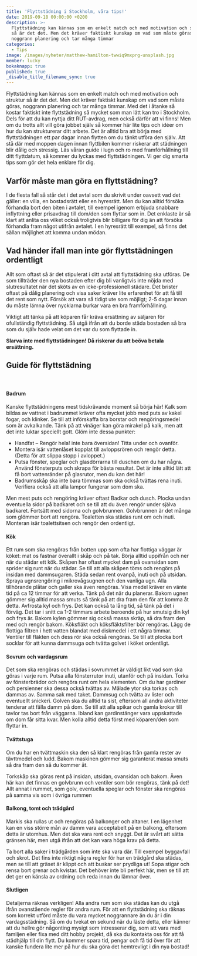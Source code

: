 ```yaml
---
title: 'Flyttstädning i Stockholm, våra tips!'
date: 2019-09-18 00:00:00 +0200
description: >-
  Flyttstädning kan kännas som en enkelt match och med motivation och struktur
  så är det det. Men det kräver faktiskt kunskap om vad som måste göras,
  noggrann planering och tar många timmar
categories:
  - Tips
image: /images/nyheter/matthew-hamilton-twwiq9mxprg-unsplash.jpg
member: lucky
bokaknapp: true
published: true
_disable_title_filename_sync: true
---
```


Flyttst&auml;dning kan k&auml;nnas som en enkelt match och med motivation och struktur s&aring; &auml;r det det. Men det kr&auml;ver faktiskt kunskap om vad som m&aring;ste göras, noggrann planering och tar m&aring;nga timmar. Med det i &aring;tanke s&aring; kostar faktiskt inte flyttst&auml;dning s&aring; mycket som man l&auml;tt kan tro i Stockholm. Dels för att du kan nyttja ditt RUT-avdrag, men ocks&aring; d&auml;rför att vi finns\! Men om du trotts allt vill göra jobbet sj&auml;lv s&aring; kommer h&auml;r lite tips och id&eacute;er om hur du kan strukturerar ditt arbete. Det &auml;r alltid bra att börja med flyttst&auml;dningen ett par dagar innan flytten om du t&auml;nkt utföra den sj&auml;lv. Att st&aring; d&auml;r med moppen dagen innan flyttbilen kommer riskerar att st&auml;dningen blir d&aring;lig och stressig. L&auml;s v&aring;ran guide i lugn och ro med framförh&aring;llning till ditt flyttdatum, s&aring; kommer du lyckas med flyttst&auml;dningen. Vi ger dig smarta tips som gör det hela enklare för dig.

## Varför m&aring;ste man göra en flyttst&auml;dning?

I de flesta fall s&aring; st&aring;r det i det avtal som du skrivit under oavsett vad det g&auml;ller: en villa, en bostadsr&auml;tt eller en hyresr&auml;tt. Men du kan alltid försöka förhandla bort den biten i avtalet, till exempel igenom erbjuda snabbare inflyttning eller prisavdrag till dom/den som flyttar som in. Det enklaste &auml;r s&aring; klart att anlita oss vilket ocks&aring; troligtvis blir billigare för dig &auml;n att försöka förhandla fram n&aring;got utifr&aring;n avtalet. I en hyresr&auml;tt till exempel, s&aring; finns det s&auml;llan möjlighet att komma undan mödan.

## Vad h&auml;nder ifall man inte gör flyttst&auml;dningen ordentligt

Allt som oftast s&aring; &auml;r det stipulerat i ditt avtal att flyttst&auml;dning ska utföras. De som tilltr&auml;der den nya bostaden efter dig bli vanligtvis inte nöjda med slutresultatet n&auml;r det sköts av en icke-professionell st&auml;dare. Det brister oftast p&aring; d&aring;lig planering och visa saker kr&auml;ver lite erfarenhet för att f&aring; till det rent som nytt. Försök att vara s&aring; tidigt ute som möjligt; 2-5 dagar innan du m&aring;ste l&auml;mna över nycklarna burkar vara en bra framförh&aring;llning.

Viktigt att t&auml;nka p&aring; att köparen f&aring;r kr&auml;va ers&auml;ttning av s&auml;ljaren för ofullst&auml;ndig flyttst&auml;dning. S&aring; utg&aring; ifr&aring;n att du borde st&auml;da bostaden s&aring; bra som du sj&auml;lv hade velat om det var du som flyttade in.

**Slarva inte med flyttst&auml;dningen\! D&aring; riskerar du att beöva betala ers&auml;ttning.**

## Guide för flyttst&auml;dning

#### &nbsp;

#### Badrum

Kanske flyttst&auml;dningens mest tidskr&auml;vande moment s&aring; börja h&auml;r\! Kalk som bildas av vattnet i badrummet kr&auml;ver ofta mycket jobb med puts av kakel fogar, och klinker. Se till att införskaffa bra borstar och rengöringsmedel som &auml;r avkalkande. T&auml;nk p&aring; att vin&auml;ger kan göra mirakel p&aring; kalk, men att det inte luktar speciellt gott. Glöm inte dessa punkter:

* Handfat – Rengör hela\! inte bara översidan\! Titta under och ovanför.
* Montera is&auml;r vattenl&aring;set kopplat till avloppsrören och rengör detta. (Detta för att slippa stopp i avloppet.)
* Putsa fönster, speglar och glasdörrarna till duschen om du har n&aring;gra. Anv&auml;nd fönsterputs och skrapa för b&auml;sta resultat. Det &auml;r inte alltid l&auml;tt att f&aring; bort vattenr&auml;nder p&aring; glasrutor, men du kan det h&auml;r\!
* Badrumssk&aring;p ska inte bara tömmas som ska ocks&aring; tv&auml;ttas rena inuti. Verifiera ocks&aring; att alla lampor fungerar som dom ska.

Men mest puts och rengöring kr&auml;ver oftast Badkar och dusch. Plocka undan eventuella sidor p&aring; badkaret och se till att du &auml;ven rengör under sj&auml;lva badkaret. Forts&auml;tt med sidorna och golvbrunnen. Golvbrunnen &auml;r det m&aring;nga som glömmer bort att rengöra. Toaletten ska st&auml;das runt om och inuti. Monteran is&auml;r toalettsitsen och rengör den ordentligt.

#### Kök

Ett rum som ska rengöras fr&aring;n botten upp som ofta har flottiga v&auml;ggar &auml;r köket: mat os fastnar överallt i sk&aring;p och p&aring; tak. Börja alltid uppifr&aring;n och ner n&auml;r du st&auml;dar ett kök. Sk&aring;pen har oftast mycket dam p&aring; ovansidan som sprider sig runt n&auml;r du st&auml;dar. Se till att alla sk&aring;pen töms och rengörs p&aring; insidan med dammsugaren. St&auml;da sedan rent ovanp&aring;, inuti och p&aring; utsidan. Spraya ugnsrengöring i mikrov&aring;gsugnen och den vanliga ugn. Alla tillhörande pl&aring;tar och galler ska &auml;ven rengöras. Visa medel kr&auml;ver en v&auml;nte tid p&aring; ca 12 timmar för att verka. T&auml;nk p&aring; det n&auml;r du planerar. Bakom ugnen gömmer sig alltid massa smuts s&aring; t&auml;nk p&aring; att dra fram den för att komma &aring;t detta. Avfrosta kyl och frys. Det kan ocks&aring; ta l&aring;ng tid, s&aring; t&auml;nk p&aring; det i förv&auml;g. Det tar i snitt ca 1-2 timmars arbete beroende p&aring; hur smutsig din kyl och frys &auml;r. Bakom kylen gömmer sig ocks&aring; massa skr&auml;p, s&aring; dra fram den med och rengör bakom. Köksfl&auml;kt och köksfl&auml;ktsfilter bör rengöras. L&auml;gg de flottiga filtren i hett vatten blandat med diskmedel i ett n&aring;gra timmar. Ventiler till fl&auml;kten och dess rör ska ocks&aring; rengöras. Se till att plocka bort socklar för att kunna dammsuga och tv&auml;tta golvet i köket ordentligt.

#### Sovrum och vardagsrum

Det som ska rengöras och st&auml;das i sovrummet &auml;r v&auml;ldigt likt vad som ska göras i varje rum. Putsa alla fönsterrutor inuti, utanför och p&aring; insidan. Torka av fönsterbr&auml;dor och rengöra runt om hela elementen. Om du har gardiner och persienner ska dessa ocks&aring; tv&auml;ttas av. M&aring;lade ytor ska torkas och dammas av. Samma sak med taket. Dammsug och tv&auml;tta av lister och eventuellt snickeri. Golven ska du alltid ta sist, eftersom all andra aktiviteter tenderar att f&auml;lla damm p&aring; dom. Se till att alla spikar och gamla krokar till tavlor tas bort fr&aring;n v&auml;ggarna. Ibland kan gardinst&auml;nger vara uppskattade om dom f&aring;r sitta kvar. Men kolla alltid detta först med köparen/den som flyttar in.

#### Tv&auml;ttstuga

Om du har en tv&auml;ttmaskin ska den s&aring; klart rengöras fr&aring;n gamla rester av t&auml;vttmedel och ludd. Bakom maskinen gömmer sig garanterat massa smuts s&aring; dra fram den s&aring; du kommer &aring;t.

Torksk&aring;p ska göras rent p&aring; insidan, utsidan, ovansidan och bakom. &Auml;ven h&auml;r kan det finnas en golvbrunn och ventiler som bör rengöras, t&auml;nk p&aring; det\! Allt annat i rummet, som golv, eventuella speglar och fönster ska rengöras p&aring; samma vis som i övriga rummen

#### Balkong, tomt och tr&auml;dg&aring;rd

Markis ska rullas ut och rengöras p&aring; balkonger och altaner. I en l&auml;genhet kan en viss större m&aring;n av damm vara acceptabelt p&aring; en balkong, eftersom detta &auml;r utomhus. Men det ska vara rent och snyggt. Det &auml;r sv&aring;rt att s&auml;tta gr&auml;nsen h&auml;r, men utg&aring; ifr&aring;n att det kan vara höga krav p&aring; detta.

Ta bort alla saker i tr&auml;dg&aring;rden som inte ska vara d&auml;r. Till exempel byggavfall och skrot. Det fins inte riktigt n&aring;gra regler för hur en tr&auml;dg&aring;rd ska st&auml;das, men se till att gr&auml;set &auml;r klippt och att buskar ser prydliga ut\! Sopa stigar och rensa bort grenar och kvistar. Det behöver inte bli perfekt h&auml;r, men se till att det ger en k&auml;nsla av ordning och reda innan du l&auml;mnar över.

#### Slutligen

Detaljerna r&auml;knas verkligen\! Alla andra rum som ska st&auml;das kan du utg&aring; ifr&aring;n ovanst&aring;ende regler för andra rum. För att en flyttst&auml;dning ska r&auml;knas som korrekt utförd m&aring;ste du vara mycket noggrannare &auml;n du &auml;r i din vardagsst&auml;dning. S&aring; om du tvekat en sekund n&auml;r du l&auml;ste detta, eller k&auml;nner att du hellre gör n&aring;gonting mysigt som intresserar dig, som att vara med familjen eller fixa med ditt hobby projekt, d&aring; ska du kontakta oss för att f&aring; st&auml;dhj&auml;lp till din flytt. Du kommer spara tid, pengar och f&aring; tid över för att kanske fundera lite mer p&aring; hur du ska göra det hemtrevligt i din nya bostad\!